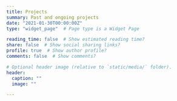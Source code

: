 ```yaml
---
title: Projects
summary: Past and ongoing projects
date: "2021-01-30T00:00:00Z"
type: "widget_page"  # Page type is a Widget Page

reading_time: false  # Show estimated reading time?
share: false  # Show social sharing links?
profile: true  # Show author profile?
comments: false  # Show comments?

# Optional header image (relative to `static/media/` folder).
header:
  caption: ""
  image: ""

---
```

